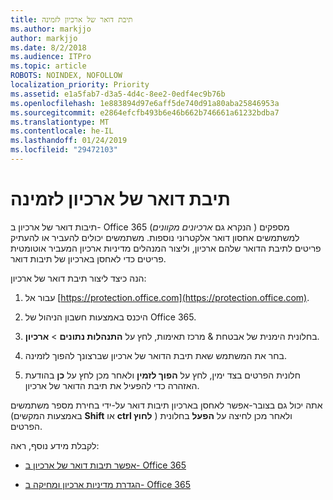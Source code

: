 ```yaml
---
title: תיבת דואר של ארכיון לזמינה
ms.author: markjjo
author: markjjo
ms.date: 8/2/2018
ms.audience: ITPro
ms.topic: article
ROBOTS: NOINDEX, NOFOLLOW
localization_priority: Priority
ms.assetid: e1a5fab7-d3a5-4d4c-8ee2-0edf4ec9b76b
ms.openlocfilehash: 1e883894d97e6aff5de740d91a80aba25846953a
ms.sourcegitcommit: e2864efcfb493b6e46b662b746661a61232bdba7
ms.translationtype: MT
ms.contentlocale: he-IL
ms.lasthandoff: 01/24/2019
ms.locfileid: "29472103"
---
```

# <a name="enable-an-archive-mailbox"></a>תיבת דואר של ארכיון לזמינה

תיבות דואר של ארכיון ב- Office 365 (הנקרא גם *ארכיונים מקוונים* ) מספקים למשתמשים אחסון דואר אלקטרוני נוספות. משתמשים יכולים להעביר או להעתיק פריטים לתיבת הדואר שלהם ארכיון, וליצור המנהלים מדיניות ארכיון המעביר אוטומטית פריטים כדי לאחסן בארכיון של תיבות דואר. 
  
הנה כיצד ליצור תיבת דואר של ארכיון:
  
1. עבור אל [https://protection.office.com](https://protection.office.com).
    
2. היכנס באמצעות חשבון הניהול של Office 365.
    
3. בחלונית הימנית של אבטחת &amp; מרכז תאימות, לחץ על **התנהלות נתונים** \> **ארכיון**.
    
4. בחר את המשתמש שאת תיבת הדואר של ארכיון שברצונך להפוך לזמינה.
    
5. חלונית הפרטים בצד ימין, לחץ על **הפוך לזמין** ולאחר מכן לחץ על **כן** בהודעת האזהרה כדי להפעיל את תיבת הדואר של ארכיון. 
    
אתה יכול גם בצובר-אפשר לאחסן בארכיון תיבות דואר על-ידי בחירת מספר משתמשים (באמצעות המקשים **Shift** או **ctrl לחוץ** ) ולאחר מכן לחיצה על **הפעל** בחלונית הפרטים. 
  
לקבלת מידע נוסף, ראה:
  
- [אפשר תיבות דואר של ארכיון ב- Office 365](https://support.office.com/article/enable-archive-mailboxes-in-the-office-365-security-compliance-center-268a109e-7843-405b-bb3d-b9393b2342ce)
    
- [הגדרת מדיניות ארכיון ומחיקה ב- Office 365](https://support.office.com/article/Set-up-an-archive-and-deletion-policy-for-mailboxes-in-your-Office-365-organization-ec3587e4-7b4a-40fb-8fb8-8aa05aeae2ce)
    

